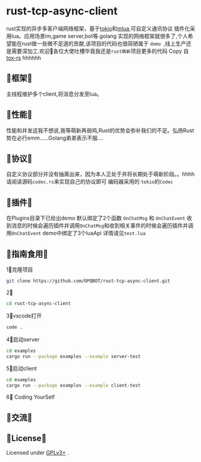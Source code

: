 # rust-tcp-async-client

rust实现的异步多客户端网络框架，基于[tokio](https://github.com/tokio-rs/tokio)和[mlua](https://github.com/khvzak/mlua),可自定义通讯协议
插件化采用lua。应用场景im,game server,bot等.golang 实现的网络框架就很多了,个人希望能在rust做一些微不足道的贡献,该项目的代码也很简陋属于 `demo `,线上生产还是需要深加工.欢迎👏各位大佬吐槽毕竟我还是`rust萌新`项目更多的代码 Copy 自 [tox-rs](https://github.com/tox-rs/tox) hhhhhh

## 🎈框架🎈
主线程维护多个client,将消息分发至lua。

## 🎈性能🎈
性能和并发这我不想说,我等萌新再弱鸡,Rust的优势会弥补我们的不足。弘扬Rust势在必行emm......Golang弟弟表示不服....

## 🎈协议🎈
自定义协议部分并没有抽离出来，因为本人正处于并将长期处于萌新阶段。。hhhh 请阅读源码`codec.rs`来实现自己的协议即可 编码器采用的 `tokio`的`Codec`  

## 🎈插件🎈

在Plugins目录下已给出demo 默认绑定了2个函数 `OnChatMsg` 和 `OnChatEvent` 收到消息的时候会遍历插件并调用`OnChatMsg`和收到相关事件的时候会遍历插件并调用`OnChatEvent` demo中绑定了3个luaApi 详情请见`test.lua`  

## 🎈指南食用🎈

1⃣️克隆项目
```bash
git clone https://github.com/OPQBOT/rust-tcp-async-client.git
```
2⃣️

```bash
cd rust-tcp-async-client

```

3⃣️vscode打开

```bash
code .
```

4⃣️启动server

```bash
cd examples
cargo run --package examples --example server-test
```

5⃣启动client

```bash
cd examples
cargo run --package examples --example client-test
```

6⃣ Coding YourSelf

## 🎈交流🎈

## 🎈License🎈

Licensed under [GPLv3+](/LICENSE) .
